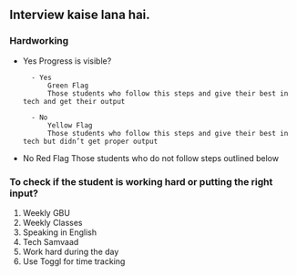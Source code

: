 ## Interview  kaise lana hai.
### Hardworking
- Yes
    Progress is visible?

        - Yes
            Green Flag
            Those students who follow this steps and give their best in tech and get their output

        - No
            Yellow Flag
            Those students who follow this steps and give their best in tech but didn’t get proper output

- No
    Red Flag
    Those students who do not follow steps outlined below

### To check if the student is working hard or putting the right input?
1. Weekly GBU
2. Weekly Classes
3. Speaking in English
4. Tech Samvaad
5. Work hard during the day
6. Use Toggl for time tracking
